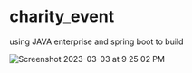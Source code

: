 # charity_event
using JAVA enterprise and spring boot to build

![Screenshot 2023-03-03 at 9 25 02 PM](https://user-images.githubusercontent.com/97963939/222870982-5e72cc83-05d1-4573-92b7-61fddf4919ed.png)
